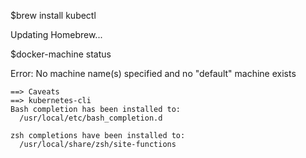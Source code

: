$brew install kubectl

Updating Homebrew...

$docker-machine status

Error: No machine name\(s\) specified and no "default" machine exists

```
==> Caveats
==> kubernetes-cli
Bash completion has been installed to:
  /usr/local/etc/bash_completion.d

zsh completions have been installed to:
  /usr/local/share/zsh/site-functions
```



